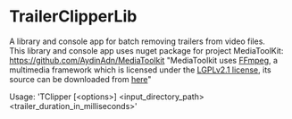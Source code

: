 # TrailerClipperLib
A library and console app for batch removing trailers from video files.  
This library and console app uses nuget package for project MediaToolKit: https://github.com/AydinAdn/MediaToolkit
"MediaToolkit uses [FFmpeg](http://ffmpeg.org), a multimedia framework which is licensed under the [LGPLv2.1 license](http://www.gnu.org/licenses/old-licenses/lgpl-2.1.html), its source can be downloaded from [here](https://github.com/AydinAdn/MediaToolkit/tree/master/FFMpeg%20src)"

Usage: 'TClipper [&lt;options&gt;] &lt;input_directory_path&gt; &lt;trailer_duration_in_milliseconds&gt;'
